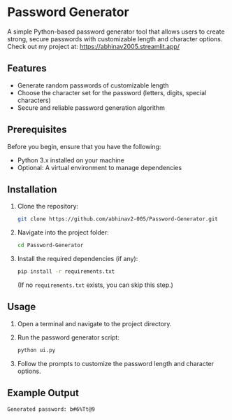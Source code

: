 # Password Generator

A simple Python-based password generator tool that allows users to create strong, secure passwords with customizable length and character options.
Check out my project at: https://abhinav2005.streamlit.app/
## Features

- Generate random passwords of customizable length
- Choose the character set for the password (letters, digits, special characters)
- Secure and reliable password generation algorithm

## Prerequisites

Before you begin, ensure that you have the following:

- Python 3.x installed on your machine
- Optional: A virtual environment to manage dependencies

## Installation

1. Clone the repository:

    ```bash
    git clone https://github.com/abhinav2-005/Password-Generator.git
    ```

2. Navigate into the project folder:

    ```bash
    cd Password-Generator
    ```

3. Install the required dependencies (if any):

    ```bash
    pip install -r requirements.txt
    ```

    (If no `requirements.txt` exists, you can skip this step.)

## Usage

1. Open a terminal and navigate to the project directory.
   
2. Run the password generator script:

    ```bash
    python ui.py
    ```

3. Follow the prompts to customize the password length and character options.

## Example Output

```bash
Generated password: b#6%Tt@9
